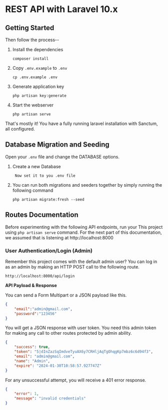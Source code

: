 # REST API with Laravel 10.x
## Getting Started
Then follow the process--
1. Install the dependencies

    ```shell
    composer install
    ```

2. Copy `.env.example` to `.env`

    ```shell
    cp .env.example .env
    ```

3. Generate application key

    ```shell
    php artisan key:generate
    ```

4. Start the webserver

    ```shell
    php artisan serve
    ```

That's mostly it! You have a fully running laravel installation with Sanctum, all configured.

## Database Migration and Seeding

Open your `.env` file and change the DATABASE options.

1. Create a new Database
     ```
      Now set it to you .env file
     ```

2. You can run both migrations and seeders together by simply running the following command

    ```shell
    php artisan migrate:fresh --seed
    ```

## Routes Documentation

Before experimenting with the following API endpoints, run your This project using `php artisan serve` command. For the next part of this documentation, we assumed that is listening at http://localhost:8000    


### User Authentication/Login (Admin)

Remember this project comes with the default admin user? You can log in as an admin by making an HTTP POST call to the following route.

```shell
http://localhost:8000/api/login
```

**API Payload & Response**

You can send a Form Multipart or a JSON payload like this.

```json
{
    "email":"admin@gmail.com",
    "password":"123456"
}
```
You will get a JSON response with user token. You need this admin token for making any call to other routes protected by admin ability.

```json
{
    "success": true,
    "token": "5|dInZazSqImdveTyuAX6y7CRHljAqTgOhqgKp7mbz6c6d94f3",
    "email": "admin@gmail.com",
    "name": "Admin",
    "expire": "2024-01-30T10:58:57.927747Z"
}
```

For any unsuccessful attempt, you will receive a 401 error response.

```json
{
    "error": 1,
    "message": "invalid credentials"
}

```